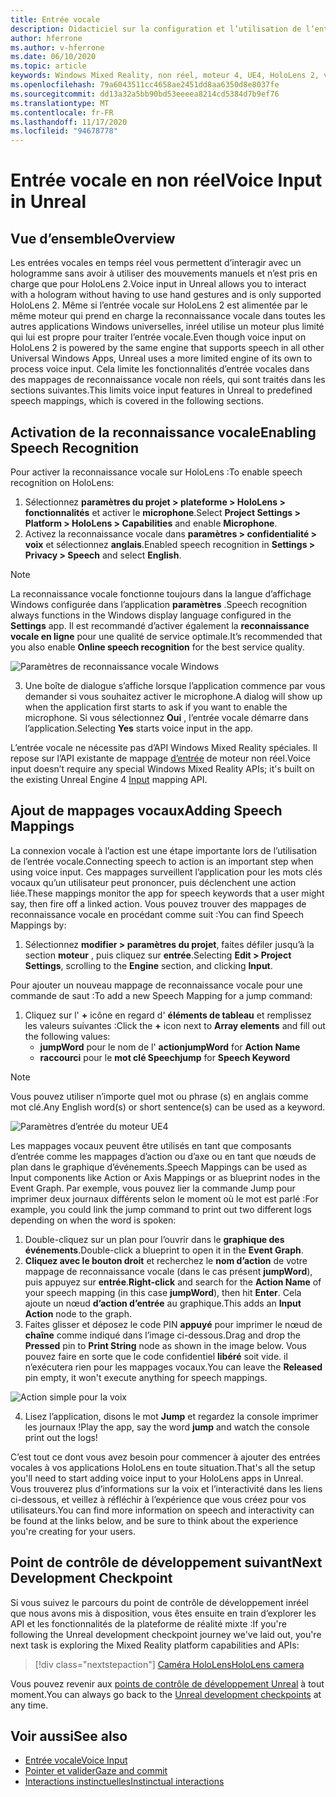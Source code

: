 ```yaml
---
title: Entrée vocale
description: Didacticiel sur la configuration et l’utilisation de l’entrée vocale dans HoloLens 2 et le moteur inréel
author: hferrone
ms.author: v-hferrone
ms.date: 06/10/2020
ms.topic: article
keywords: Windows Mixed Reality, non réel, moteur 4, UE4, HoloLens 2, voix, entrée vocale, reconnaissance vocale, réalité mixte, développement, fonctionnalités, documentation, guides, hologrammes, développement de jeux, casque de réalité mixte, casque de réalité mixte, casque de réalité virtuelle
ms.openlocfilehash: 79a6043511cc4658ae2451dd8aa6350d8e8037fe
ms.sourcegitcommit: dd13a32a5bb90bd53eeeea8214cd5384d7b9ef76
ms.translationtype: MT
ms.contentlocale: fr-FR
ms.lasthandoff: 11/17/2020
ms.locfileid: "94678778"
---
```

# <a name="voice-input-in-unreal"></a><span data-ttu-id="6702f-104">Entrée vocale en non réel</span><span class="sxs-lookup"><span data-stu-id="6702f-104">Voice Input in Unreal</span></span>

## <a name="overview"></a><span data-ttu-id="6702f-105">Vue d’ensemble</span><span class="sxs-lookup"><span data-stu-id="6702f-105">Overview</span></span>
<span data-ttu-id="6702f-106">Les entrées vocales en temps réel vous permettent d’interagir avec un hologramme sans avoir à utiliser des mouvements manuels et n’est pris en charge que pour HoloLens 2.</span><span class="sxs-lookup"><span data-stu-id="6702f-106">Voice input in Unreal allows you to interact with a hologram without having to use hand gestures and is only supported HoloLens 2.</span></span> <span data-ttu-id="6702f-107">Même si l’entrée vocale sur HoloLens 2 est alimentée par le même moteur qui prend en charge la reconnaissance vocale dans toutes les autres applications Windows universelles, inréel utilise un moteur plus limité qui lui est propre pour traiter l’entrée vocale.</span><span class="sxs-lookup"><span data-stu-id="6702f-107">Even though voice input on HoloLens 2 is powered by the same engine that supports speech in all other Universal Windows Apps, Unreal uses a more limited engine of its own to process voice input.</span></span> <span data-ttu-id="6702f-108">Cela limite les fonctionnalités d’entrée vocales dans des mappages de reconnaissance vocale non réels, qui sont traités dans les sections suivantes.</span><span class="sxs-lookup"><span data-stu-id="6702f-108">This limits voice input features in Unreal to predefined speech mappings, which is covered in the following sections.</span></span> 

## <a name="enabling-speech-recognition"></a><span data-ttu-id="6702f-109">Activation de la reconnaissance vocale</span><span class="sxs-lookup"><span data-stu-id="6702f-109">Enabling Speech Recognition</span></span>

<span data-ttu-id="6702f-110">Pour activer la reconnaissance vocale sur HoloLens :</span><span class="sxs-lookup"><span data-stu-id="6702f-110">To enable speech recognition on HoloLens:</span></span>
1. <span data-ttu-id="6702f-111">Sélectionnez **paramètres du projet > plateforme > HoloLens > fonctionnalités** et activer le **microphone**.</span><span class="sxs-lookup"><span data-stu-id="6702f-111">Select **Project Settings > Platform > HoloLens > Capabilities** and enable **Microphone**.</span></span> 
2. <span data-ttu-id="6702f-112">Activez la reconnaissance vocale dans **paramètres > confidentialité > voix** et sélectionnez **anglais**.</span><span class="sxs-lookup"><span data-stu-id="6702f-112">Enabled speech recognition in **Settings > Privacy > Speech** and select **English**.</span></span>

> [!NOTE]
> <span data-ttu-id="6702f-113">La reconnaissance vocale fonctionne toujours dans la langue d’affichage Windows configurée dans l’application **paramètres** .</span><span class="sxs-lookup"><span data-stu-id="6702f-113">Speech recognition always functions in the Windows display language configured in the **Settings** app.</span></span> <span data-ttu-id="6702f-114">Il est recommandé d’activer également la **reconnaissance vocale en ligne** pour une qualité de service optimale.</span><span class="sxs-lookup"><span data-stu-id="6702f-114">It’s recommended that you also enable **Online speech recognition** for the best service quality.</span></span>

![Paramètres de reconnaissance vocale Windows](images/unreal/speech-recognition-settings.png)

3. <span data-ttu-id="6702f-116">Une boîte de dialogue s’affiche lorsque l’application commence par vous demander si vous souhaitez activer le microphone.</span><span class="sxs-lookup"><span data-stu-id="6702f-116">A dialog will show up when the application first starts to ask if you want to enable the microphone.</span></span> <span data-ttu-id="6702f-117">Si vous sélectionnez **Oui** , l’entrée vocale démarre dans l’application.</span><span class="sxs-lookup"><span data-stu-id="6702f-117">Selecting **Yes** starts voice input in the app.</span></span>

<span data-ttu-id="6702f-118">L’entrée vocale ne nécessite pas d’API Windows Mixed Reality spéciales. Il repose sur l’API existante de mappage [d’entrée](https://docs.unrealengine.com/Gameplay/Input/index.html) de moteur non réel.</span><span class="sxs-lookup"><span data-stu-id="6702f-118">Voice input doesn’t require any special Windows Mixed Reality APIs; it's built on the existing Unreal Engine 4 [Input](https://docs.unrealengine.com/Gameplay/Input/index.html) mapping API.</span></span> 

## <a name="adding-speech-mappings"></a><span data-ttu-id="6702f-119">Ajout de mappages vocaux</span><span class="sxs-lookup"><span data-stu-id="6702f-119">Adding Speech Mappings</span></span>
<span data-ttu-id="6702f-120">La connexion vocale à l’action est une étape importante lors de l’utilisation de l’entrée vocale.</span><span class="sxs-lookup"><span data-stu-id="6702f-120">Connecting speech to action is an important step when using voice input.</span></span> <span data-ttu-id="6702f-121">Ces mappages surveillent l’application pour les mots clés vocaux qu’un utilisateur peut prononcer, puis déclenchent une action liée.</span><span class="sxs-lookup"><span data-stu-id="6702f-121">These mappings monitor the app for speech keywords that a user might say, then fire off a linked action.</span></span> <span data-ttu-id="6702f-122">Vous pouvez trouver des mappages de reconnaissance vocale en procédant comme suit :</span><span class="sxs-lookup"><span data-stu-id="6702f-122">You can find Speech Mappings by:</span></span>
1. <span data-ttu-id="6702f-123">Sélectionnez **modifier > paramètres du projet**, faites défiler jusqu’à la section **moteur** , puis cliquez sur **entrée**.</span><span class="sxs-lookup"><span data-stu-id="6702f-123">Selecting **Edit > Project Settings**, scrolling to the **Engine** section, and clicking **Input**.</span></span>

<span data-ttu-id="6702f-124">Pour ajouter un nouveau mappage de reconnaissance vocale pour une commande de saut :</span><span class="sxs-lookup"><span data-stu-id="6702f-124">To add a new Speech Mapping for a jump command:</span></span>
1. <span data-ttu-id="6702f-125">Cliquez sur l' **+** icône en regard d' **éléments de tableau** et remplissez les valeurs suivantes :</span><span class="sxs-lookup"><span data-stu-id="6702f-125">Click the **+** icon next to **Array elements** and fill out the following values:</span></span>
    * <span data-ttu-id="6702f-126">**jumpWord** pour le nom de l' **action**</span><span class="sxs-lookup"><span data-stu-id="6702f-126">**jumpWord** for **Action Name**</span></span>
    * <span data-ttu-id="6702f-127">**raccourci** pour le **mot clé Speech**</span><span class="sxs-lookup"><span data-stu-id="6702f-127">**jump** for **Speech Keyword**</span></span>

> [!NOTE]
> <span data-ttu-id="6702f-128">Vous pouvez utiliser n’importe quel mot ou phrase (s) en anglais comme mot clé.</span><span class="sxs-lookup"><span data-stu-id="6702f-128">Any English word(s) or short sentence(s) can be used as a keyword.</span></span> 

![Paramètres d’entrée du moteur UE4](images/unreal/engine-input.png)

<span data-ttu-id="6702f-130">Les mappages vocaux peuvent être utilisés en tant que composants d’entrée comme les mappages d’action ou d’axe ou en tant que nœuds de plan dans le graphique d’événements.</span><span class="sxs-lookup"><span data-stu-id="6702f-130">Speech Mappings can be used as Input components like Action or Axis Mappings or as blueprint nodes in the Event Graph.</span></span> <span data-ttu-id="6702f-131">Par exemple, vous pouvez lier la commande Jump pour imprimer deux journaux différents selon le moment où le mot est parlé :</span><span class="sxs-lookup"><span data-stu-id="6702f-131">For example, you could link the jump command to print out two different logs depending on when the word is spoken:</span></span>

1. <span data-ttu-id="6702f-132">Double-cliquez sur un plan pour l’ouvrir dans le **graphique des événements**.</span><span class="sxs-lookup"><span data-stu-id="6702f-132">Double-click a blueprint to open it in the **Event Graph**.</span></span>
2. <span data-ttu-id="6702f-133">**Cliquez avec le bouton droit** et recherchez le **nom d’action** de votre mappage de reconnaissance vocale (dans le cas présent **jumpWord**), puis appuyez sur **entrée**.</span><span class="sxs-lookup"><span data-stu-id="6702f-133">**Right-click** and search for the **Action Name** of your speech mapping (in this case **jumpWord**), then hit **Enter**.</span></span> <span data-ttu-id="6702f-134">Cela ajoute un nœud **d’action d’entrée** au graphique.</span><span class="sxs-lookup"><span data-stu-id="6702f-134">This adds an **Input Action** node to the graph.</span></span>
3. <span data-ttu-id="6702f-135">Faites glisser et déposez le code PIN **appuyé** pour imprimer le nœud de **chaîne** comme indiqué dans l’image ci-dessous.</span><span class="sxs-lookup"><span data-stu-id="6702f-135">Drag and drop the **Pressed** pin to **Print String** node as shown in the image below.</span></span> <span data-ttu-id="6702f-136">Vous pouvez faire en sorte que le code confidentiel **libéré** soit vide. il n’exécutera rien pour les mappages vocaux.</span><span class="sxs-lookup"><span data-stu-id="6702f-136">You can leave the **Released** pin empty, it won't execute anything for speech mappings.</span></span>
 
![Action simple pour la voix](images/unreal/voice-input-img-03.png)

4. <span data-ttu-id="6702f-138">Lisez l’application, disons le mot **Jump** et regardez la console imprimer les journaux !</span><span class="sxs-lookup"><span data-stu-id="6702f-138">Play the app, say the word **jump** and watch the console print out the logs!</span></span>

<span data-ttu-id="6702f-139">C’est tout ce dont vous avez besoin pour commencer à ajouter des entrées vocales à vos applications HoloLens en toute situation.</span><span class="sxs-lookup"><span data-stu-id="6702f-139">That's all the setup you'll need to start adding voice input to your HoloLens apps in Unreal.</span></span> <span data-ttu-id="6702f-140">Vous trouverez plus d’informations sur la voix et l’interactivité dans les liens ci-dessous, et veillez à réfléchir à l’expérience que vous créez pour vos utilisateurs.</span><span class="sxs-lookup"><span data-stu-id="6702f-140">You can find more information on speech and interactivity can be found at the links below, and be sure to think about the experience you're creating for your users.</span></span>

## <a name="next-development-checkpoint"></a><span data-ttu-id="6702f-141">Point de contrôle de développement suivant</span><span class="sxs-lookup"><span data-stu-id="6702f-141">Next Development Checkpoint</span></span>

<span data-ttu-id="6702f-142">Si vous suivez le parcours du point de contrôle de développement inréel que nous avons mis à disposition, vous êtes ensuite en train d’explorer les API et les fonctionnalités de la plateforme de réalité mixte :</span><span class="sxs-lookup"><span data-stu-id="6702f-142">If you're following the Unreal development checkpoint journey we've laid out, you're next task is exploring the Mixed Reality platform capabilities and APIs:</span></span> 

> [!div class="nextstepaction"]
> [<span data-ttu-id="6702f-143">Caméra HoloLens</span><span class="sxs-lookup"><span data-stu-id="6702f-143">HoloLens camera</span></span>](unreal-hololens-camera.md)

<span data-ttu-id="6702f-144">Vous pouvez revenir aux [points de contrôle de développement Unreal](unreal-development-overview.md#2-core-building-blocks) à tout moment.</span><span class="sxs-lookup"><span data-stu-id="6702f-144">You can always go back to the [Unreal development checkpoints](unreal-development-overview.md#2-core-building-blocks) at any time.</span></span>

## <a name="see-also"></a><span data-ttu-id="6702f-145">Voir aussi</span><span class="sxs-lookup"><span data-stu-id="6702f-145">See also</span></span>
* [<span data-ttu-id="6702f-146">Entrée vocale</span><span class="sxs-lookup"><span data-stu-id="6702f-146">Voice Input</span></span>](../../design/voice-input.md)
* [<span data-ttu-id="6702f-147">Pointer et valider</span><span class="sxs-lookup"><span data-stu-id="6702f-147">Gaze and commit</span></span>](../../design/gaze-and-commit.md)
* [<span data-ttu-id="6702f-148">Interactions instinctuelles</span><span class="sxs-lookup"><span data-stu-id="6702f-148">Instinctual interactions</span></span>](../../design/interaction-fundamentals.md)

